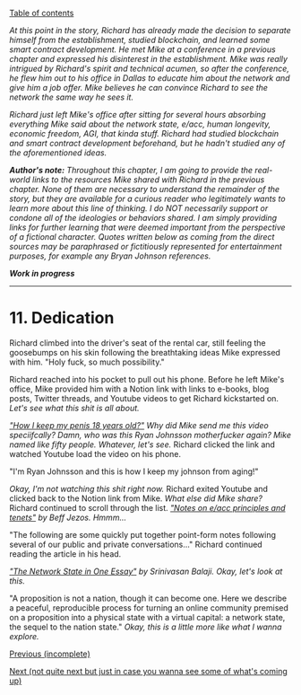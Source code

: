[Table of contents](./README.md#table-of-contents)

*At this point in the story, Richard has already made the decision to separate himself from the establishment, studied blockchain, and learned some smart contract development. He met Mike at a conference in a previous chapter and expressed his disinterest in the establishment. Mike was really intrigued by Richard's spirit and technical acumen, so after the conference, he flew him out to his office in Dallas to educate him about the network and give him a job offer. Mike believes he can convince Richard to see the network the same way he sees it.*

*Richard just left Mike's office after sitting for several hours absorbing everything Mike said about the network state, e/acc, human longevity, economic freedom, AGI, that kinda stuff. Richard had studied blockchain and smart contract development beforehand, but he hadn't studied any of the aforementioned ideas.* 

***Author's note:** Throughout this chapter, I am going to provide the real-world links to the resources Mike shared with Richard in the previous chapter. None of them are necessary to understand the remainder of the story, but they are available for a curious reader who legitimately wants to learn more about this line of thinking. I do NOT necessarily support or condone all of the ideologies or behaviors shared. I am simply providing links for further learning that were deemed important from the perspective of a fictional character. Quotes written below as coming from the direct sources may be paraphrased or fictitiously represented for entertainment purposes, for example any Bryan Johnson references.*

***Work in progress***

<hr /> 

# 11. Dedication

Richard climbed into the driver's seat of the rental car, still feeling the goosebumps on his skin following the breathtaking ideas Mike expressed with him. "Holy fuck, so much possibility." 

Richard reached into his pocket to pull out his phone. Before he left Mike's office, Mike provided him with a Notion link with links to e-books, blog posts, Twitter threads, and Youtube videos to get Richard kickstarted on. *Let's see what this shit is all about.*

*["How I keep my penis 18 years old?"](https://www.youtube.com/watch?v=2jAekMUKUnw) Why did Mike send me this video speciifcally? Damn, who was this Ryan Johnsson motherfucker again? Mike named like fifty people. Whatever, let's see.* Richard clicked the link and watched Youtube load the video on his phone.

"I'm Ryan Johnsson and this is how I keep my johnson from aging!" <!-- I am not suggesting that Bryan Johnson actually said this. I just made it up for humorous purposes. -->
<!-- Plz don't sue me Bryan ;_; -->

*Okay, I'm not watching this shit right now.* Richard exited Youtube and clicked back to the Notion link from Mike. *What else did Mike share?* Richard continued to scroll through the list. *["Notes on e/acc principles and tenets"](https://beff.substack.com/p/notes-on-eacc-principles-and-tenets) by Beff Jezos. Hmmm...*

"The following are some quickly put together point-form notes following several of our public and private conversations..." <!-- quoted directly from https://beff.substack.com/p/notes-on-eacc-principles-and-tenets --> Richard continued reading the article in his head. 

*["The Network State in One Essay"](https://thenetworkstate.com/the-network-state-in-one-essay/) by Srinivasan Balaji. Okay, let's look at this.*

"A proposition is not a nation, though it can become one. Here we describe a peaceful, reproducible process for turning an online community premised on a proposition into a physical state with a virtual capital: a network state, the sequel to the nation state." *Okay, this is a little more like what I wanna explore.* <!-- quoted directly from https://thenetworkstate.com/the-network-state-in-one-essay -->

[Previous (incomplete)](./10.awakening.md)

[Next (not quite next but just in case you wanna see some of what's coming up)](./%3F.targeting.md)
